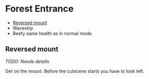# Forest Entrance

- [Reversed mount](#reversed)
- Waveskip
- Beefy same health as in normal mode

## <a name="reversed"></a>Reversed mount

_TODO: Needs details_

Get on the mount. Before the cutscene starts you have to look left.
